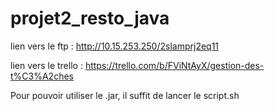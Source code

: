 # projet2_resto_java
lien vers le ftp : http://10.15.253.250/2slamprj2eq11

lien vers le trello : https://trello.com/b/FViNtAyX/gestion-des-t%C3%A2ches

Pour pouvoir utiliser le .jar, il suffit de lancer le script.sh 